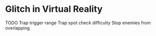 # Glitch in Virtual Reality

TODO
Trap trigger range
Trap spot check difficulty
Stop enemies from overlapping

